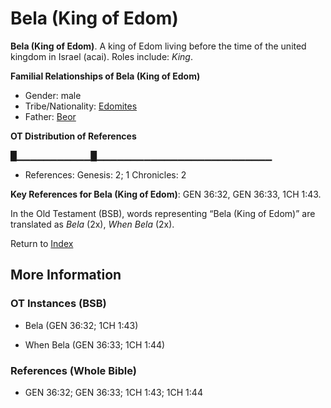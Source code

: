 # Bela (King of Edom)
**Bela (King of Edom)**. 
A king of Edom living before the time of the united kingdom in Israel (acai). 
Roles include: 
_King_. 




**Familial Relationships of Bela (King of Edom)**


* Gender: male
* Tribe/Nationality: [Edomites](../../../groups/md/acai/Edom.md)
* Father: [Beor](Beor.md)


**OT Distribution of References**

█▁▁▁▁▁▁▁▁▁▁▁█▁▁▁▁▁▁▁▁▁▁▁▁▁▁▁▁▁▁▁▁▁▁▁▁▁▁
* References: Genesis: 2; 1 Chronicles: 2



**Key References for Bela (King of Edom)**: 
GEN 36:32, GEN 36:33, 1CH 1:43. 


In the Old Testament (BSB), words representing “Bela (King of Edom)” are translated as 
*Bela* (2x), *When Bela* (2x). 




Return to [Index](00-Index.md)

## More Information

### OT Instances (BSB)

* Bela (GEN 36:32; 1CH 1:43)

* When Bela (GEN 36:33; 1CH 1:44)



### References (Whole Bible)

* GEN 36:32; GEN 36:33; 1CH 1:43; 1CH 1:44



